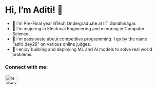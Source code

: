 # Hi, I’m Aditi! 👋
- 🚀 I'm Pre-Final year BTech Undergraduate at IIT Gandhinagar.
- 🚀 I'm majoring in Electrical Engineering and minoring in Computer Science.
- 🌱 I'm passionate about competitive programming. I go by the name "aditi_dey29" on various online judges.
- 👀 I enjoy building and deploying ML and AI models to solve real world problems.

### Connect with me:
<p align="left">
  <a href="https://www.linkedin.com/in/aditi-dey-609333204/" target="blank"><img align="center" src="https://raw.githubusercontent.com/rahuldkjain/github-profile-readme-generator/master/src/images/icons/Social/linked-in-alt.svg" alt="reuben-devanesan" height="30" width="40" /></a>
</p>

<!---
aditi-dey29/aditi-dey29 is a ✨ special ✨ repository because its `README.md` (this file) appears on your GitHub profile.
You can click the Preview link to take a look at your changes.
--->
